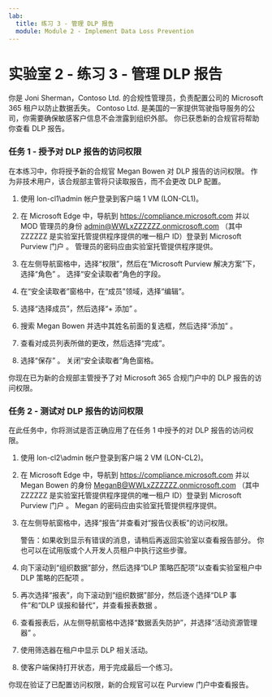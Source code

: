 ```yaml
---
lab:
  title: 练习 3 - 管理 DLP 报告
  module: Module 2 - Implement Data Loss Prevention
---
```


# <a name="lab-2---exercise-3---manage-dlp-reports"></a>实验室 2 - 练习 3 - 管理 DLP 报告

你是 Joni Sherman，Contoso Ltd. 的合规性管理员，负责配置公司的 Microsoft 365 租户以防止数据丢失。 Contoso Ltd. 是美国的一家提供驾驶指导服务的公司，你需要确保敏感客户信息不会泄露到组织外部。 你已获悉新的合规官将帮助你查看 DLP 报告。

### <a name="task-1---grant-access-to-dlp-reports"></a>任务 1 - 授予对 DLP 报告的访问权限

在本练习中，你将授予新的合规官 Megan Bowen 对 DLP 报告的访问权限。 作为非技术用户，该合规部主管将只读取报告，而不会更改 DLP 配置。

1. 使用 lon-cl1\admin 帐户登录到客户端 1 VM (LON-CL1)。

1. 在 Microsoft Edge 中，导航到 https://compliance.microsoft.com 并以 MOD 管理员的身份 admin@WWLxZZZZZZ.onmicrosoft.com （其中 ZZZZZZ 是实验室托管提供程序提供的唯一租户 ID）登录到 Microsoft Purview 门户  。  管理员的密码应由实验室托管提供程序提供。

1. 在左侧导航窗格中，选择“权限”，然后在“Microsoft Purview 解决方案”下，选择“角色”  。   选择“安全读取者”角色的字段。

1. 在“安全读取者”窗格中，在“成员”领域，选择“编辑”。

1. 选择“选择成员”，然后选择“+ 添加” 。

1. 搜索 Megan Bowen 并选中其姓名前面的复选框，然后选择“添加” 。

1. 查看对成员列表所做的更改，然后选择“完成”。

1. 选择“保存”  。 关闭“安全读取者”角色窗格。

你现在已为新的合规部主管授予了对 Microsoft 365 合规门户中的 DLP 报告的访问权限。

### <a name="task-2---test-access-to-dlp-reports"></a>任务 2 - 测试对 DLP 报告的访问权限

在此任务中，你将测试是否正确应用了在任务 1 中授予的对 DLP 报告的访问权限。

1. 使用 lon-cl2\admin 帐户登录到客户端 2 VM (LON-CL2)。

1. 在 Microsoft Edge 中，导航到 https://compliance.microsoft.com 并以 Megan Bowen 的身份 MeganB@WWLxZZZZZZ.onmicrosoft.com （其中 ZZZZZZ 是实验室托管提供程序提供的唯一租户 ID）登录到 Microsoft Purview 门户  。  Megan 的密码应由实验室托管提供程序提供。

1. 在左侧导航窗格中，选择“报告”并查看对“报告仪表板”的访问权限。

    警告：如果收到显示有错误的消息，请稍后再返回实验室以查看报告部分。 你也可以在试用版或个人开发人员租户中执行这些步骤。

    [//]: <> (访问报告部分时，实验室租户中会显示一条错误消息。不过，此任务在我们的实验室租户中有效。)

1. 向下滚动到“组织数据”部分，然后选择“DLP 策略匹配项”以查看实验室租户中 DLP 策略的匹配项 。

1. 再次选择“报表”，向下滚动到“组织数据”部分，然后逐个选择“DLP 事件”和“DLP 误报和替代”，并查看报表数据   。 

1. 查看报表后，从左侧导航窗格中选择“数据丢失防护”，并选择“活动资源管理器” 。

1. 使用筛选器在租户中显示 DLP 相关活动。

1. 使客户端保持打开状态，用于完成最后一个练习。

你现在验证了已配置访问权限，新的合规官可以在 Purview 门户中查看报告。